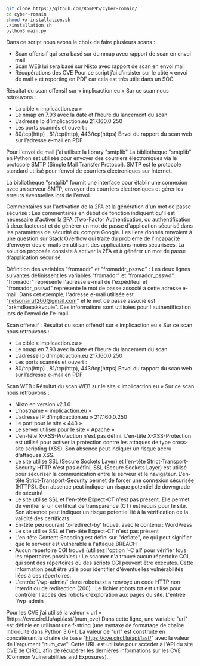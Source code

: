 
```bash
git clone https://github.com/RomP95/cyber-romain/
cd cyber-romain
chmod +x installation.sh
./installation.sh 
python3 main.py
```

Dans ce script nous avons le choix de faire plusieurs scans :
-	Scan offensif qui sera basé sur du nmap avec rapport de scan en envoi mail
-	Scan WEB lui sera basé sur Nikto avec rapport de scan en envoi mail
-	Récupérations des CVE
Pour ce script j’ai d’insister sur le côté « envoi de mail » et reporting en PDF car cela est très utile dans un SOC



Résultat du scan offensif sur « implicaction.eu »
Sur ce scan nous retrouvons :
-	La cible « implicaction.eu »
-	Le nmap en 7.93 avec la date et l’heure du lancement du scan
-	L’adresse Ip d’implicaction.eu 217.160.0.250
-	Les ports scannés et ouvert :
-	80/tcp(http) , 81/tcp(http), 443/tcp(https)
Envoi du rapport du scan web sur l’adresse e-mail en PDF

Pour l'envoi de mail j'ai utiliser la library "smtplib"
La bibliothèque "smtplib" en Python est utilisée pour envoyer des courriers électroniques via le protocole SMTP (Simple Mail Transfer Protocol). SMTP est le protocole standard utilisé pour l'envoi de courriers électroniques sur Internet.

La bibliothèque "smtplib" fournit une interface pour établir une connexion avec un serveur SMTP, envoyer des courriers électroniques et gérer les erreurs éventuelles lors de l'envoi.


Commentaires sur l'activation de la 2FA et la génération d'un mot de passe sécurisé : Les commentaires en début de fonction indiquent qu'il est nécessaire d'activer la 2FA (Two-Factor Authentication, ou authentification à deux facteurs) et de générer un mot de passe d'application sécurisé dans les paramètres de sécurité du compte Google. Les liens donnés renvoient à une question sur Stack Overflow qui traite du problème de l'incapacité d'envoyer des e-mails en utilisant des applications moins sécurisées. La solution proposée consiste à activer la 2FA et à générer un mot de passe d'application sécurisé.


Définition des variables "fromaddr" et "fromaddr_psswd" : Les deux lignes suivantes définissent les variables "fromaddr" et "fromaddr_psswd". "fromaddr" représente l'adresse e-mail de l'expéditeur et "fromaddr_psswd" représente le mot de passe associé à cette adresse e-mail. Dans cet exemple, l'adresse e-mail utilisée est "nelsonairu1200@gmail.com" et le mot de passe associé est "xrkmdkecskkvquie". Ces informations sont utilisées pour l'authentification lors de l'envoi de l'e-mail.


Scan offensif :
Résultat du scan offensif sur « implicaction.eu »
Sur ce scan nous retrouvons :
-	La cible « implicaction.eu »
-	Le nmap en 7.93 avec la date et l’heure du lancement du scan
-	L’adresse Ip d’implicaction.eu 217.160.0.250
-	Les ports scannés et ouvert :
-	80/tcp(http) , 81/tcp(http), 443/tcp(https)
Envoi du rapport du scan web sur l’adresse e-mail en PDF


Scan WEB :
Résultat du scan WEB sur le site « implicaction.eu »
Sur ce scan nous retrouvons :
-	Nikto en version v2.1.6
-	L’hostname « implicaction.eu »
-	L’adresse IP d’implicaction.eu » 217.160.0.250
-	Le port pour le site « 443 »
-	Le server utiliser pour le site « Apache »
-	L'en-tête X-XSS-Protection n'est pas défini. L'en-tête X-XSS-Protection est utilisé pour activer la protection contre les attaques de type cross-site scripting (XSS). Son absence peut indiquer un risque accru d'attaques XSS.
-	Le site utilise SSL (Secure Sockets Layer) et l'en-tête Strict-Transport-Security HTTP n'est pas défini, SSL (Secure Sockets Layer) est utilisé pour sécuriser la communication entre le serveur et le navigateur. L'en-tête Strict-Transport-Security permet de forcer une connexion sécurisée (HTTPS). Son absence peut indiquer un risque potentiel de downgrade de sécurité
-	Le site utilise SSL et l'en-tête Expect-CT n'est pas présent. Elle permet de vérifier si un certificat de transparence (CT) est requis pour le site. Son absence peut indiquer un risque potentiel lié à la vérification de la validité des certificats.
-	En-tête peu courant 'x-redirect-by' trouvé, avec le contenu : WordPress
-	Le site utilise SSL et l'en-tête Expect-CT n'est pas présent
-	L'en-tête Content-Encoding est défini sur "deflate", ce qui peut signifier que le serveur est vulnérable à l'attaque BREACH
-	Aucun répertoire CGI trouvé (utilisez l'option '-C all' pour vérifier tous les répertoires possibles) : Le scanner n'a trouvé aucun répertoire CGI, qui sont des répertoires où des scripts CGI peuvent être exécutés. Cette information peut être utile pour identifier d'éventuelles vulnérabilités liées à ces répertoires.
-	L'entrée '/wp-admin/' dans robots.txt a renvoyé un code HTTP non interdit ou de redirection (200) : Le fichier robots.txt est utilisé pour contrôler l'accès des robots d'exploration aux pages du site. L'entrée '/wp-admin




Pour les CVE j’ai utilisé la valeur « url = fhttps://cve.circl.lu/api/last/{num_cve}
Dans cette ligne, une variable "url" est définie en utilisant une f-string (une syntaxe de formatage de chaîne introduite dans Python 3.6+). La valeur de "url" est construite en concaténant la chaîne de base "https://cve.circl.lu/api/last/" avec la valeur de l'argument "num_cve". Cette URL est utilisée pour accéder à l'API du site CVE de CIRCL afin de récupérer les dernières informations sur les CVE (Common Vulnerabilities and Exposures).




